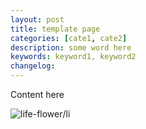 ```yaml
---
layout: post
title: template page
categories: [cate1, cate2]
description: some word here
keywords: keyword1, keyword2
changelog:
---
```


Content here

![life-flower](/imagesfe-flower/longmao.gif)/li